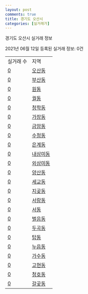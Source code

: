 ```yaml
---
layout: post
comments: true
title: 경기도 오산시
categories: [실거래가]
---
```


경기도 오산시 실거래 정보

2021년 06월 12일 등록된 실거래 정보: 0건


<table>
  <tr>
    <td>실거래 수</td>
    <td>지역</td>
  </tr>

  
  <tr>
    <td><a href="4137010100.html">0</a></td>
    <td><a href="4137010100.html">오산동</a></td>
  </tr>
    

  <tr>
    <td><a href="4137010200.html">0</a></td>
    <td><a href="4137010200.html">부산동</a></td>
  </tr>
    

  <tr>
    <td><a href="4137010300.html">0</a></td>
    <td><a href="4137010300.html">원동</a></td>
  </tr>
    

  <tr>
    <td><a href="4137010400.html">0</a></td>
    <td><a href="4137010400.html">궐동</a></td>
  </tr>
    

  <tr>
    <td><a href="4137010500.html">0</a></td>
    <td><a href="4137010500.html">청학동</a></td>
  </tr>
    

  <tr>
    <td><a href="4137010600.html">0</a></td>
    <td><a href="4137010600.html">가장동</a></td>
  </tr>
    

  <tr>
    <td><a href="4137010700.html">0</a></td>
    <td><a href="4137010700.html">금암동</a></td>
  </tr>
    

  <tr>
    <td><a href="4137010800.html">0</a></td>
    <td><a href="4137010800.html">수청동</a></td>
  </tr>
    

  <tr>
    <td><a href="4137010900.html">0</a></td>
    <td><a href="4137010900.html">은계동</a></td>
  </tr>
    

  <tr>
    <td><a href="4137011000.html">0</a></td>
    <td><a href="4137011000.html">내삼미동</a></td>
  </tr>
    

  <tr>
    <td><a href="4137011100.html">0</a></td>
    <td><a href="4137011100.html">외삼미동</a></td>
  </tr>
    

  <tr>
    <td><a href="4137011200.html">0</a></td>
    <td><a href="4137011200.html">양산동</a></td>
  </tr>
    

  <tr>
    <td><a href="4137011300.html">0</a></td>
    <td><a href="4137011300.html">세교동</a></td>
  </tr>
    

  <tr>
    <td><a href="4137011400.html">0</a></td>
    <td><a href="4137011400.html">지곶동</a></td>
  </tr>
    

  <tr>
    <td><a href="4137011500.html">0</a></td>
    <td><a href="4137011500.html">서랑동</a></td>
  </tr>
    

  <tr>
    <td><a href="4137011600.html">0</a></td>
    <td><a href="4137011600.html">서동</a></td>
  </tr>
    

  <tr>
    <td><a href="4137011700.html">0</a></td>
    <td><a href="4137011700.html">벌음동</a></td>
  </tr>
    

  <tr>
    <td><a href="4137011800.html">0</a></td>
    <td><a href="4137011800.html">두곡동</a></td>
  </tr>
    

  <tr>
    <td><a href="4137011900.html">0</a></td>
    <td><a href="4137011900.html">탑동</a></td>
  </tr>
    

  <tr>
    <td><a href="4137012000.html">0</a></td>
    <td><a href="4137012000.html">누읍동</a></td>
  </tr>
    

  <tr>
    <td><a href="4137012100.html">0</a></td>
    <td><a href="4137012100.html">가수동</a></td>
  </tr>
    

  <tr>
    <td><a href="4137012200.html">0</a></td>
    <td><a href="4137012200.html">고현동</a></td>
  </tr>
    

  <tr>
    <td><a href="4137012300.html">0</a></td>
    <td><a href="4137012300.html">청호동</a></td>
  </tr>
    

  <tr>
    <td><a href="4137012400.html">0</a></td>
    <td><a href="4137012400.html">갈곶동</a></td>
  </tr>
    


</table>
    